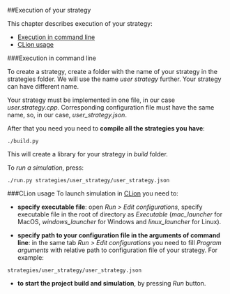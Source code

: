 ##Execution of your strategy

This chapter describes execution of your strategy:
* [Execution in command line](#command_line)
* [CLion usage](#clion)

<a id="command_line"></a>
###Execution in command line

To create a strategy, create a folder with the name of your strategy in the strategies folder. We will use the name *user strategy* further. Your strategy can have different name.

Your strategy must be implemented in one file, in our case *user.strategy.cpp*. Corresponding configuration file must have the same name, so, in our case, *user_strategy.json*.

After that you need you need to **compile all the strategies you have**:
```
./build.py
```

This will create a library for your strategy in *build* folder.

To *run a simulation*, press:
```
./run.py strategies/user_strategy/user_strategy.json
```

<a id="clion"></a>
###CLion usage
To launch simulation in [CLion](https://www.jetbrains.com/clion/download/) you need to:
- **specify executable file**:
open *Run > Edit configurations*, specify executable file in the root of directory as *Executable* (*mac_launcher* for MacOS, *windows_launcher* for Windows and *linux_launcher* for Linux).

- **specify path to your configuration file in the arguments of command line**:
in the same tab *Run > Edit configurations* you need to fill *Program arguments* with relative path to configuration file of your strategy. For example:
```
strategies/user_strategy/user_strategy.json
```
- **to start the project build and simulation**, by pressing *Run* button.
